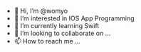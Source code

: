 - 👋 Hi, I’m @womyo
- 👀 I’m interested in IOS App Programming
- 🌱 I’m currently learning Swift
- 💞️ I’m looking to collaborate on ...
- 📫 How to reach me ...

<!---
womyo/womyo is a ✨ special ✨ repository because its `README.md` (this file) appears on your GitHub profile.
You can click the Preview link to take a look at your changes.
--->
